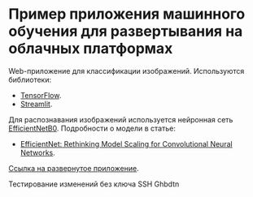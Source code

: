 # Пример приложения машинного обучения для развертывания на облачных платформах

Web-приложение для классификации изображений. Используются библиотеки:

- [TensorFlow](https://www.tensorflow.org/).
- [Streamlit](https://streamlit.io/).

Для распознавания изображений используется нейронная сеть [EfficientNetB0](https://keras.io/api/applications/efficientnet/#efficientnetb0-function). Подробности о модели в статье:

- [EfficientNet: Rethinking Model Scaling for Convolutional Neural Networks](https://arxiv.org/abs/1905.11946).

[Ссылка на развернутое приложение](https://image-classification-demo.herokuapp.com/).

Тестирование изменений без ключа SSH
Ghbdtn

